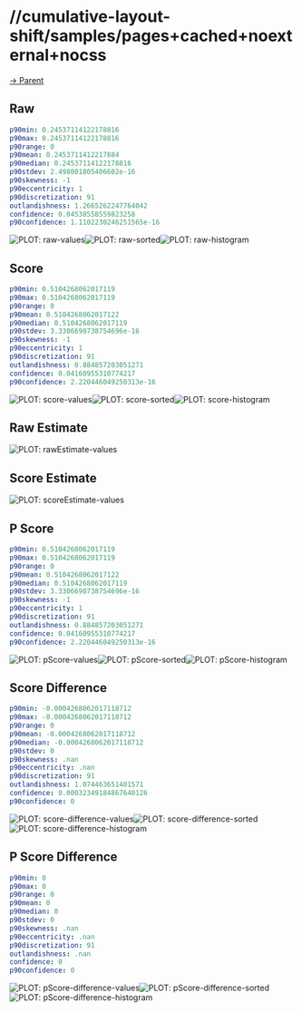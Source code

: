 
# //cumulative-layout-shift/samples/pages+cached+noexternal+nocss

[→ Parent](../..)


## Raw


```yaml
p90min: 0.24537114122178816
p90max: 0.24537114122178816
p90range: 0
p90mean: 0.2453711412217884
p90median: 0.24537114122178816
p90stdev: 2.498001805406602e-16
p90skewness: -1
p90eccentricity: 1
p90discretization: 91
outlandishness: 1.2665262247764042
confidence: 0.04538558559823258
p90confidence: 1.1102230246251565e-16

```

![PLOT: raw-values](./raw/values.svg)![PLOT: raw-sorted](./raw/sorted.svg)![PLOT: raw-histogram](./raw/histogram.svg)
## Score


```yaml
p90min: 0.5104268062017119
p90max: 0.5104268062017119
p90range: 0
p90mean: 0.5104268062017122
p90median: 0.5104268062017119
p90stdev: 3.3306690738754696e-16
p90skewness: -1
p90eccentricity: 1
p90discretization: 91
outlandishness: 0.884857203051271
confidence: 0.04160955310774217
p90confidence: 2.220446049250313e-16

```

![PLOT: score-values](./score/values.svg)![PLOT: score-sorted](./score/sorted.svg)![PLOT: score-histogram](./score/histogram.svg)
## Raw Estimate

![PLOT: rawEstimate-values](./rawEstimate/values.svg)
## Score Estimate

![PLOT: scoreEstimate-values](./scoreEstimate/values.svg)
## P Score


```yaml
p90min: 0.5104268062017119
p90max: 0.5104268062017119
p90range: 0
p90mean: 0.5104268062017122
p90median: 0.5104268062017119
p90stdev: 3.3306690738754696e-16
p90skewness: -1
p90eccentricity: 1
p90discretization: 91
outlandishness: 0.884857203051271
confidence: 0.04160955310774217
p90confidence: 2.220446049250313e-16

```

![PLOT: pScore-values](./pScore/values.svg)![PLOT: pScore-sorted](./pScore/sorted.svg)![PLOT: pScore-histogram](./pScore/histogram.svg)
## Score Difference


```yaml
p90min: -0.0004268062017118712
p90max: -0.0004268062017118712
p90range: 0
p90mean: -0.0004268062017118712
p90median: -0.0004268062017118712
p90stdev: 0
p90skewness: .nan
p90eccentricity: .nan
p90discretization: 91
outlandishness: 1.074463651401571
confidence: 0.00032349184867640126
p90confidence: 0

```

![PLOT: score-difference-values](./score-difference/values.svg)![PLOT: score-difference-sorted](./score-difference/sorted.svg)![PLOT: score-difference-histogram](./score-difference/histogram.svg)
## P Score Difference


```yaml
p90min: 0
p90max: 0
p90range: 0
p90mean: 0
p90median: 0
p90stdev: 0
p90skewness: .nan
p90eccentricity: .nan
p90discretization: 91
outlandishness: .nan
confidence: 0
p90confidence: 0

```

![PLOT: pScore-difference-values](./pScore-difference/values.svg)![PLOT: pScore-difference-sorted](./pScore-difference/sorted.svg)![PLOT: pScore-difference-histogram](./pScore-difference/histogram.svg)